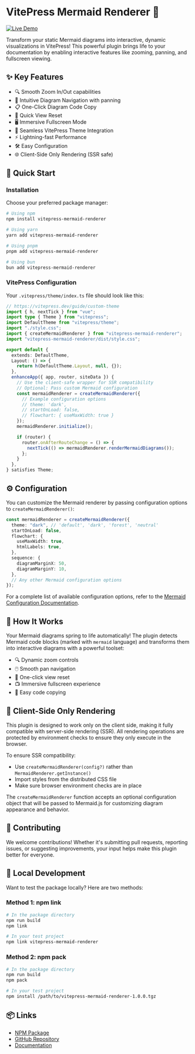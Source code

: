 # VitePress Mermaid Renderer 🎨

[![Live Demo](https://img.shields.io/badge/demo-live-brightgreen)](https://vitepress-mermaid-renderer.vercel.app/)

Transform your static Mermaid diagrams into interactive, dynamic visualizations in VitePress! This powerful plugin brings life to your documentation by enabling interactive features like zooming, panning, and fullscreen viewing.

## ✨ Key Features

- 🔍 Smooth Zoom In/Out capabilities
- 🔄 Intuitive Diagram Navigation with panning
- 📋 One-Click Diagram Code Copy
- 📏 Quick View Reset
- 🖥️ Immersive Fullscreen Mode
- 🎨 Seamless VitePress Theme Integration
- ⚡ Lightning-fast Performance
- 🛠️ Easy Configuration
- 🌐 Client-Side Only Rendering (SSR safe)

## 🚀 Quick Start

### Installation

Choose your preferred package manager:

```bash
# Using npm
npm install vitepress-mermaid-renderer

# Using yarn
yarn add vitepress-mermaid-renderer

# Using pnpm
pnpm add vitepress-mermaid-renderer

# Using bun
bun add vitepress-mermaid-renderer
```

### VitePress Configuration

Your `.vitepress/theme/index.ts` file should look like this:

```typescript
// https://vitepress.dev/guide/custom-theme
import { h, nextTick } from "vue";
import type { Theme } from "vitepress";
import DefaultTheme from "vitepress/theme";
import "./style.css";
import { createMermaidRenderer } from "vitepress-mermaid-renderer";
import "vitepress-mermaid-renderer/dist/style.css";

export default {
  extends: DefaultTheme,
  Layout: () => {
    return h(DefaultTheme.Layout, null, {});
  },
  enhanceApp({ app, router, siteData }) {
    // Use the client-safe wrapper for SSR compatibility
    // Optional: Pass custom Mermaid configuration
    const mermaidRenderer = createMermaidRenderer({
      // Example configuration options
      // theme: 'dark',
      // startOnLoad: false,
      // flowchart: { useMaxWidth: true }
    });
    mermaidRenderer.initialize();

    if (router) {
      router.onAfterRouteChange = () => {
        nextTick(() => mermaidRenderer.renderMermaidDiagrams());
      };
    }
  },
} satisfies Theme;
```

## ⚙️ Configuration

You can customize the Mermaid renderer by passing configuration options to `createMermaidRenderer()`:

```typescript
const mermaidRenderer = createMermaidRenderer({
  theme: "dark", // 'default', 'dark', 'forest', 'neutral'
  startOnLoad: false,
  flowchart: {
    useMaxWidth: true,
    htmlLabels: true,
  },
  sequence: {
    diagramMarginX: 50,
    diagramMarginY: 10,
  },
  // Any other Mermaid configuration options
});
```

For a complete list of available configuration options, refer to the [Mermaid Configuration Documentation](https://mermaid.js.org/config/schema-docs/config.html).

## 🔧 How It Works

Your Mermaid diagrams spring to life automatically! The plugin detects Mermaid code blocks (marked with `mermaid` language) and transforms them into interactive diagrams with a powerful toolset:

- 🔍 Dynamic zoom controls
- 🖱️ Smooth pan navigation
- 🎯 One-click view reset
- 📺 Immersive fullscreen experience
- 📝 Easy code copying

## 📝 Client-Side Only Rendering

This plugin is designed to work only on the client side, making it fully compatible with server-side rendering (SSR). All rendering operations are protected by environment checks to ensure they only execute in the browser.

To ensure SSR compatibility:

- Use `createMermaidRenderer(config?)` rather than `MermaidRenderer.getInstance()`
- Import styles from the distributed CSS file
- Make sure browser environment checks are in place

The `createMermaidRenderer` function accepts an optional configuration object that will be passed to Mermaid.js for customizing diagram appearance and behavior.

## 🤝 Contributing

We welcome contributions! Whether it's submitting pull requests, reporting issues, or suggesting improvements, your input helps make this plugin better for everyone.

## 🧪 Local Development

Want to test the package locally? Here are two methods:

### Method 1: npm link

```bash
# In the package directory
npm run build
npm link

# In your test project
npm link vitepress-mermaid-renderer
```

### Method 2: npm pack

```bash
# In the package directory
npm run build
npm pack

# In your test project
npm install /path/to/vitepress-mermaid-renderer-1.0.0.tgz
```

## 📦 Links

- [NPM Package](https://www.npmjs.com/package/vitepress-mermaid-renderer)
- [GitHub Repository](https://github.com/sametcn99/vitepress-mermaid-renderer)
- [Documentation](https://vitepress-mermaid-renderer.vercel.app)

